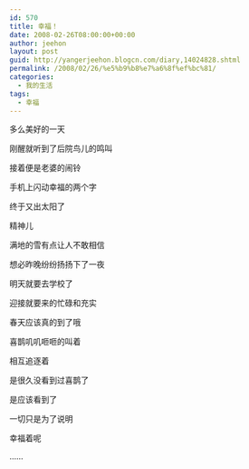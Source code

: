 ```yaml
---
id: 570
title: 幸福！
date: 2008-02-26T08:00:00+00:00
author: jeehon
layout: post
guid: http://yangerjeehon.blogcn.com/diary,14024828.shtml
permalink: /2008/02/26/%e5%b9%b8%e7%a6%8f%ef%bc%81/
categories:
  - 我的生活
tags:
  - 幸福
---
```

多么美好的一天
  
刚醒就听到了后院鸟儿的鸣叫
  
接着便是老婆的闹铃
  
手机上闪动幸福的两个字
  
终于又出太阳了
  
精神儿
  
满地的雪有点让人不敢相信
  
想必昨晚纷纷扬扬下了一夜
  
明天就要去学校了
  
迎接就要来的忙碌和充实
  
春天应该真的到了哦
  
喜鹊叽叽咂咂的叫着
  
相互追逐着
  
是很久没看到过喜鹊了
  
是应该看到了
  
一切只是为了说明
  
幸福着呢
  
……